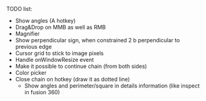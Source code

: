 TODO list:
- Show angles (A hotkey)
- Drag&Drop on MMB as well as RMB
- Magnifier
- Show perpendicular sign, when constrained 2 b perpendicular to previous edge
- Cursor grid to stick to image pixels
- Handle onWindowResize event
- Make it possible to continue chain (from both sides)
- Color picker
- Close chain on hotkey (draw it as dotted line)
    - Show angles and perimeter/square in details information (like inspect in fusion 360)